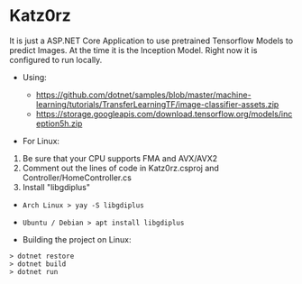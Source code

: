 # Katz0rz
It is just a ASP.NET Core Application to use pretrained Tensorflow Models to predict Images. At the time it is the Inception Model.
Right now it is configured to run locally.

- Using:
  - https://github.com/dotnet/samples/blob/master/machine-learning/tutorials/TransferLearningTF/image-classifier-assets.zip
  - https://storage.googleapis.com/download.tensorflow.org/models/inception5h.zip

- For Linux:
1. Be sure that your CPU supports FMA and AVX/AVX2
2. Comment out the lines of code in Katz0rz.csproj and Controller/HomeController.cs
3. Install "libgdiplus"
  - ```Arch Linux > yay -S libgdiplus```
  - ```Ubuntu / Debian > apt install libgdiplus```

- Building the project on Linux:
```
> dotnet restore
> dotnet build
> dotnet run
```
